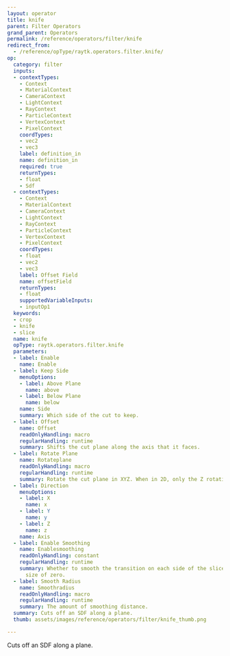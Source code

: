 ```yaml
---
layout: operator
title: knife
parent: Filter Operators
grand_parent: Operators
permalink: /reference/operators/filter/knife
redirect_from:
  - /reference/opType/raytk.operators.filter.knife/
op:
  category: filter
  inputs:
  - contextTypes:
    - Context
    - MaterialContext
    - CameraContext
    - LightContext
    - RayContext
    - ParticleContext
    - VertexContext
    - PixelContext
    coordTypes:
    - vec2
    - vec3
    label: definition_in
    name: definition_in
    required: true
    returnTypes:
    - float
    - Sdf
  - contextTypes:
    - Context
    - MaterialContext
    - CameraContext
    - LightContext
    - RayContext
    - ParticleContext
    - VertexContext
    - PixelContext
    coordTypes:
    - float
    - vec2
    - vec3
    label: Offset Field
    name: offsetField
    returnTypes:
    - float
    supportedVariableInputs:
    - inputOp1
  keywords:
  - crop
  - knife
  - slice
  name: knife
  opType: raytk.operators.filter.knife
  parameters:
  - label: Enable
    name: Enable
  - label: Keep Side
    menuOptions:
    - label: Above Plane
      name: above
    - label: Below Plane
      name: below
    name: Side
    summary: Which side of the cut to keep.
  - label: Offset
    name: Offset
    readOnlyHandling: macro
    regularHandling: runtime
    summary: Shifts the cut plane along the axis that it faces.
  - label: Rotate Plane
    name: Rotateplane
    readOnlyHandling: macro
    regularHandling: runtime
    summary: Rotate the cut plane in XYZ. When in 2D, only the Z rotation is used.
  - label: Direction
    menuOptions:
    - label: X
      name: x
    - label: Y
      name: y
    - label: Z
      name: z
    name: Axis
  - label: Enable Smoothing
    name: Enablesmoothing
    readOnlyHandling: constant
    regularHandling: runtime
    summary: Whether to smooth the transition on each side of the slice down to a
      size of zero.
  - label: Smooth Radius
    name: Smoothradius
    readOnlyHandling: macro
    regularHandling: runtime
    summary: The amount of smoothing distance.
  summary: Cuts off an SDF along a plane.
  thumb: assets/images/reference/operators/filter/knife_thumb.png

---
```



Cuts off an SDF along a plane.